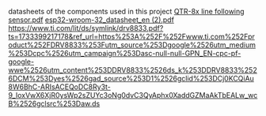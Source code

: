 datasheets of the components used in this project
[QTR-8x line following sensor.pdf](https://github.com/user-attachments/files/18030708/QTR-8x.line.following.sensor.pdf)
[esp32-wroom-32_datasheet_en (2).pdf](https://github.com/user-attachments/files/18030722/esp32-wroom-32_datasheet_en.2.pdf)
https://www.ti.com/lit/ds/symlink/drv8833.pdf?ts=1733399217178&ref_url=https%253A%252F%252Fwww.ti.com%252Fproduct%252FDRV8833%253Futm_source%253Dgoogle%2526utm_medium%253Dcpc%2526utm_campaign%253Dasc-null-null-GPN_EN-cpc-pf-google-wwe%2526utm_content%253DDRV8833%2526ds_k%253DDRV8833%2526DCM%253Dyes%2526gad_source%253D1%2526gclid%253DCj0KCQiAu8W6BhC-ARIsACEQoDC8Ry3t-9_IoxVwX6XjR0ysWp2sZUYc3oNg0dvC3QyAphx0XaddGZMaAkTbEALw_wcB%2526gclsrc%253Daw.ds
